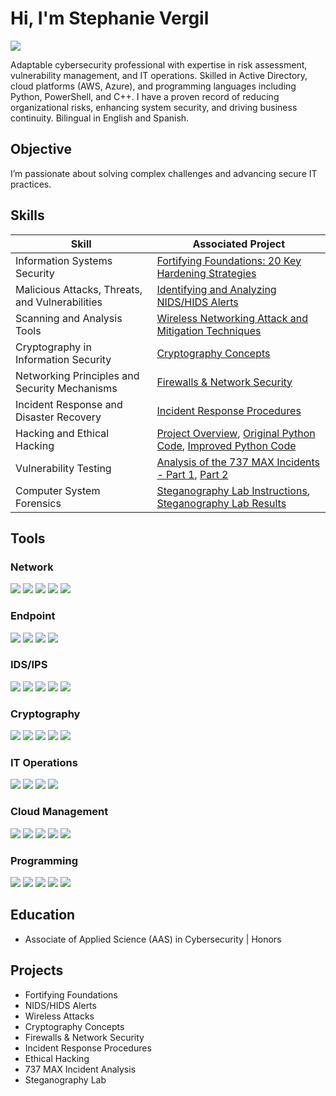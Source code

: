 # Hi, I'm Stephanie Vergil
<a href="https://linkedin.com/in/stephanie-vergil-8982142a8"><img src="https://img.shields.io/badge/-LinkedIn-0072b1?&style=for-the-badge&logo=linkedin&logoColor=white" /></a>

Adaptable cybersecurity professional with expertise in risk assessment, vulnerability management, and IT operations. Skilled in Active Directory, cloud platforms (AWS, Azure), and programming languages including Python, PowerShell, and C++. I have a proven record of reducing organizational risks, enhancing system security, and driving business continuity. Bilingual in English and Spanish.

## Objective
I’m passionate about solving complex challenges and advancing secure IT practices.


## Skills

| **Skill**                                     | **Associated Project**                                                                                                 |
|-----------------------------------------------|-----------------------------------------------------------------------------------------------------------------------|
| Information Systems Security                  | [Fortifying Foundations: 20 Key Hardening Strategies](https://github.com/StephVergil/Hardening-Strategies-for-Diverse-Operating-Systems-and-Platforms/blob/main/Project%20Fortifying%20Foundations%2020%20Key%20Hardening%20Strategies%20Across%20Diverse%20Systems%5E.docx) |
| Malicious Attacks, Threats, and Vulnerabilities| [Identifying and Analyzing NIDS/HIDS Alerts](https://github.com/StephVergil/dentifying-and-Analyzing-NIDS-HIDS-Alerts/blob/main/Identifying%20and%20Analyzing%20Network%20Host%20Intrusion%20Detection%20System%20NIDS%20HIDS%20Alerts%20copy.docx) |
| Scanning and Analysis Tools                   | [Wireless Networking Attack and Mitigation Techniques](https://github.com/StephVergil/Wireless-Networking-Attack-and-Mitigation-Techniques/blob/main/Wireless%20Networking%20Attack%20and%20Mitigation%20Techniques-Stephanie’s%20MacBook%20Pro.docx) |
| Cryptography in Information Security          | [Cryptography Concepts](https://github.com/StephVergil/Cryptography-Concepts/blob/main/Cryptography%20Concepts%20copy.docx)                                                                 |
| Networking Principles and Security Mechanisms | [Firewalls & Network Security](https://github.com/StephVergil/Firewalls-Network-Security/blob/main/Host%20Hardening.docx)                                                                                          |
| Incident Response and Disaster Recovery       | [Incident Response Procedures](https://github.com/StephVergil/Incident-Response-Procedures/blob/main/Incident%20Reponse%20Procedures.docx)                                                                                          |
| Hacking and Ethical Hacking                   | [Project Overview](https://github.com/StephVergil/Hacking-and-Ethical-Hacking/blob/main/Project.docx), [Original Python Code](https://github.com/StephVergil/Hacking-and-Ethical-Hacking/blob/main/Original%20Python%20Code.py), [Improved Python Code](https://github.com/StephVergil/Hacking-and-Ethical-Hacking/blob/main/Improved%20Python%20Code.py) |
| Vulnerability Testing                         | [Analysis of the 737 MAX Incidents - Part 1](https://github.com/StephVergil/Vulnerability-Testing/blob/main/737%20MAX%20Report%20!.docx.pdf), [Part 2](https://github.com/StephVergil/Vulnerability-Testing/blob/main/737%20MAX%20REPORT%202.docx.pdf) |
| Computer System Forensics                     | [Steganography Lab Instructions](https://github.com/StephVergil/Computer-System-Forensics/blob/main/Steganography_lab%20Cengage.docx), [Steganography Lab Results](https://github.com/StephVergil/Computer-System-Forensics/blob/main/SteganographyResults.aspx.pdf) |


## Tools

### Network
<div>
    <a href="https://www.wireshark.org/"><img src="https://img.shields.io/badge/-Wireshark-1679A7?&style=for-the-badge&logo=Wireshark&logoColor=white" /></a>
    <a href="https://nmap.org/"><img src="https://img.shields.io/badge/-nmap-4682B4?&style=for-the-badge&logo=nmap&logoColor=white" /></a>
    <a href="https://www.wireshark.org/docs/man-pages/"><img src="https://img.shields.io/badge/-Packet_Analysis-000000?&style=for-the-badge&logo=Analysis&logoColor=white" /></a>
    <a href="https://tcpdump.org/"><img src="https://img.shields.io/badge/-tcpdump-4B8BBE?&style=for-the-badge&logo=Linux&logoColor=white" /></a>
    <a href="https://netcat.sourceforge.net/"><img src="https://img.shields.io/badge/-Netcat-333333?&style=for-the-badge&logo=Network&logoColor=white" /></a>
</div>

### Endpoint
<div>
    <a href="https://www.microsoft.com/en-us/security/business/threat-protection/microsoft-defender-endpoint"><img src="https://img.shields.io/badge/-Windows_Defender-0078D7?&style=for-the-badge&logo=Microsoft&logoColor=white" /></a>
    <a href="https://www.broadcom.com/products/cyber-security/endpoint/symantec-endpoint-protection"><img src="https://img.shields.io/badge/-Symantec_Endpoint_Protection-FFD700?&style=for-the-badge&logo=Symantec&logoColor=black" /></a>
    <a href="https://www.crowdstrike.com/"><img src="https://img.shields.io/badge/-CrowdStrike-FF0000?&style=for-the-badge&logo=CrowdStrike&logoColor=white" /></a>
    <a href="https://www.carbonblack.com/"><img src="https://img.shields.io/badge/-Carbon_Black-333333?&style=for-the-badge&logo=VMware&logoColor=white" /></a>
</div>

### IDS/IPS
<div>
    <a href="https://securityonion.net/"><img src="https://img.shields.io/badge/-Security_Onion-000000?&style=for-the-badge&logo=Security&logoColor=white" /></a>
    <a href="https://snort.org/"><img src="https://img.shields.io/badge/-Snort-000000?&style=for-the-badge&logo=Snort&logoColor=white" /></a>
    <a href="https://suricata.io/"><img src="https://img.shields.io/badge/-Suricata-EF3B2D?&style=for-the-badge&logo=Suricata&logoColor=white" /></a>
    <a href="https://zeek.org/"><img src="https://img.shields.io/badge/-Zeek-777BB4?&style=for-the-badge&logo=Zeek&logoColor=white" /></a>
    <a href="https://www.paloaltonetworks.com/products/secure-the-network/next-gen-ips"><img src="https://img.shields.io/badge/-Palo_Alto_NGFW-0078D7?&style=for-the-badge&logo=PaloAltoNetworks&logoColor=white" /></a>
</div>

### Cryptography
<div>
    <a href="https://www.openssl.org/"><img src="https://img.shields.io/badge/-OpenSSL-000000?&style=for-the-badge&logo=OpenSSL&logoColor=white" /></a>
    <a href="https://gpgtools.org/"><img src="https://img.shields.io/badge/-GPG-4E9A06?&style=for-the-badge&logo=GNU&logoColor=white" /></a>
    <a href="https://gchq.github.io/CyberChef/"><img src="https://img.shields.io/badge/-CyberChef-FF5733?&style=for-the-badge&logo=Chef&logoColor=white" /></a>
    <a href="https://www.hashicorp.com/products/vault"><img src="https://img.shields.io/badge/-HashiCorp_Vault-0094F5?&style=for-the-badge&logo=HashiCorp&logoColor=white" /></a>
    <a href="https://keepass.info/"><img src="https://img.shields.io/badge/-KeePass-00A2ED?&style=for-the-badge&logo=KeePass&logoColor=white" /></a>
</div>

### IT Operations
<div>
    <a href="https://learn.microsoft.com/en-us/windows-server/identity/active-directory-domain-services"><img src="https://img.shields.io/badge/-Active_Directory-0078D7?&style=for-the-badge&logo=Microsoft&logoColor=white" /></a>
    <a href="https://www.vmware.com/"><img src="https://img.shields.io/badge/-VMware-607078?&style=for-the-badge&logo=VMware&logoColor=white" /></a>
    <a href="https://www.microsoft.com/en-us/windows-server/hyper-v"><img src="https://img.shields.io/badge/-Hyper--V-0078D7?&style=for-the-badge&logo=Microsoft&logoColor=white" /></a>
    <a href="https://www.manageengine.com/"><img src="https://img.shields.io/badge/-ManageEngine-333333?&style=for-the-badge&logo=Zoho&logoColor=white" /></a>
</div>

### Cloud Management
<div>
    <a href="https://aws.amazon.com/ec2/"><img src="https://img.shields.io/badge/-AWS_EC2-F90?&style=for-the-badge&logo=AmazonAWS&logoColor=white" /></a>
    <a href="https://azure.microsoft.com/en-us/products/active-directory/"><img src="https://img.shields.io/badge/-Azure_AD-0089D6?&style=for-the-badge&logo=MicrosoftAzure&logoColor=white" /></a>
    <a href="https://azure.microsoft.com/en-us/products/virtual-machines/"><img src="https://img.shields.io/badge/-Azure_Virtual_Machines-0089D6?&style=for-the-badge&logo=MicrosoftAzure&logoColor=white" /></a>
    <a href="https://cloud.google.com/"><img src="https://img.shields.io/badge/-Google_Cloud-4285F4?&style=for-the-badge&logo=GoogleCloud&logoColor=white" /></a>
    <a href="https://www.digitalocean.com/"><img src="https://img.shields.io/badge/-DigitalOcean-0080FF?&style=for-the-badge&logo=DigitalOcean&logoColor=white" /></a>
</div>

### Programming
<div>
    <a href="https://www.python.org/"><img src="https://img.shields.io/badge/-Python-3776AB?&style=for-the-badge&logo=Python&logoColor=white" /></a>
    <a href="https://learn.microsoft.com/en-us/powershell/"><img src="https://img.shields.io/badge/-PowerShell-5391FE?&style=for-the-badge&logo=PowerShell&logoColor=white" /></a>
    <a href="https://www.microsoft.com/sql-server"><img src="https://img.shields.io/badge/-SQL-CC2927?&style=for-the-badge&logo=MicrosoftSQLServer&logoColor=white" /></a>
    <a href="https://isocpp.org/"><img src="https://img.shields.io/badge/-C++-00599C?&style=for-the-badge&logo=Cplusplus&logoColor=white" /></a>
    <a href="https://www.javascript.com/"><img src="https://img.shields.io/badge/-JavaScript-F7DF1E?&style=for-the-badge&logo=JavaScript&logoColor=black" /></a>
</div>


## Education

- Associate of Applied Science (AAS) in Cybersecurity | Honors

## Projects
- Fortifying Foundations
- NIDS/HIDS Alerts
- Wireless Attacks
- Cryptography Concepts
- Firewalls & Network Security
- Incident Response Procedures
- Ethical Hacking
- 737 MAX Incident Analysis
- Steganography Lab
